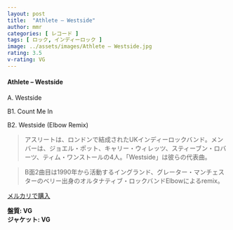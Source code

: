 ```yaml
---
layout: post
title:  "Athlete – Westside"
author: mmr
categories: [ レコード ]
tags: [ ロック, インディーロック ]
image: ../assets/images/Athlete – Westside.jpg
rating: 3.5
v-rating: VG
---
```


#### Athlete – Westside

A. Westside

B1. Count Me In

B2. Westside (Elbow Remix)

> アスリートは、ロンドンで結成されたUKインディーロックバンド。メンバーは、ジョエル・ポット、キャリー・ウィレッツ、スティーブン・ロバーツ、ティム・ワンストールの4人。「Westside」は彼らの代表曲。

> B面2曲目は1990年から活動するイングランド、グレーター・マンチェスターのベリー出身のオルタナティブ・ロックバンドElbowによるremix。

[メルカリで購入](https://jp.mercari.com/item/m40673400916)

<div class="mt-4 mb-4 d-flex align-items-center">
<strong class="mr-1">盤質: VG</strong>
</div>
<div class="mt-4 mb-4 d-flex align-items-center">
<strong class="mr-1">ジャケット: VG</strong>
</div>
